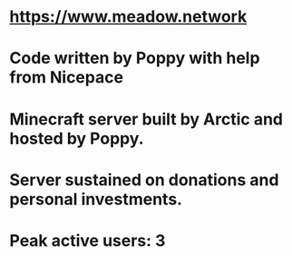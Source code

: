 # https://www.meadow.network
# Code written by Poppy with help from Nicepace
# Minecraft server built by Arctic and hosted by Poppy.
# Server sustained on donations and personal investments.
# Peak active users: 3
